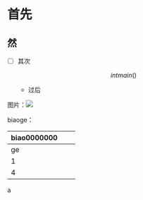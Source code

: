# 首先

## 然

- [ ] 其次

  

  $$
  int main()
  $$
  - 过后

 图片：![](C:\Users\lenovo\Desktop\IMG_3522.JPG)

biaoge：

| biao0000000 |      |      |
| ----------- | ---- | ---- |
| ge          |      |      |
| 1           |      |      |
| 4           |      |      |

a
